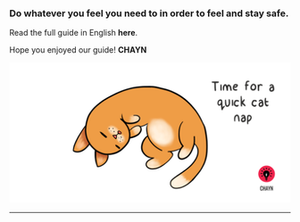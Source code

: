 ### Do whatever you feel you need to in order to feel and stay safe.

Read the full guide in English **here**.

Hope you enjoyed our guide!
**CHAYN**

![](/assets/Cat-nap--medium.gif)

---